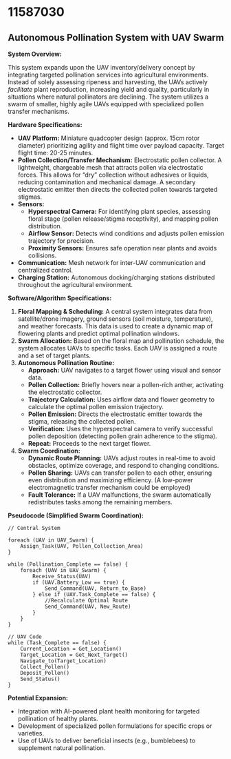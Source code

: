 # 11587030

## Autonomous Pollination System with UAV Swarm

**System Overview:**

This system expands upon the UAV inventory/delivery concept by integrating targeted pollination services into agricultural environments. Instead of solely assessing ripeness and harvesting, the UAVs actively *facilitate* plant reproduction, increasing yield and quality, particularly in situations where natural pollinators are declining. The system utilizes a swarm of smaller, highly agile UAVs equipped with specialized pollen transfer mechanisms.

**Hardware Specifications:**

*   **UAV Platform:** Miniature quadcopter design (approx. 15cm rotor diameter) prioritizing agility and flight time over payload capacity. Target flight time: 20-25 minutes.
*   **Pollen Collection/Transfer Mechanism:**  Electrostatic pollen collector. A lightweight, chargeable mesh that attracts pollen via electrostatic forces. This allows for “dry” collection without adhesives or liquids, reducing contamination and mechanical damage. A secondary electrostatic emitter then directs the collected pollen towards targeted stigmas.
*   **Sensors:**
    *   **Hyperspectral Camera:** For identifying plant species, assessing floral stage (pollen release/stigma receptivity), and mapping pollen distribution.
    *   **Airflow Sensor:** Detects wind conditions and adjusts pollen emission trajectory for precision.
    *   **Proximity Sensors:** Ensures safe operation near plants and avoids collisions.
*   **Communication:** Mesh network for inter-UAV communication and centralized control.
*   **Charging Station:** Autonomous docking/charging stations distributed throughout the agricultural environment.

**Software/Algorithm Specifications:**

1.  **Floral Mapping & Scheduling:** A central system integrates data from satellite/drone imagery, ground sensors (soil moisture, temperature), and weather forecasts. This data is used to create a dynamic map of flowering plants and predict optimal pollination windows.
2.  **Swarm Allocation:** Based on the floral map and pollination schedule, the system allocates UAVs to specific tasks. Each UAV is assigned a route and a set of target plants.
3.  **Autonomous Pollination Routine:**
    *   **Approach:** UAV navigates to a target flower using visual and sensor data.
    *   **Pollen Collection:** Briefly hovers near a pollen-rich anther, activating the electrostatic collector.
    *   **Trajectory Calculation:** Uses airflow data and flower geometry to calculate the optimal pollen emission trajectory.
    *   **Pollen Emission:**  Directs the electrostatic emitter towards the stigma, releasing the collected pollen.
    *   **Verification:** Uses the hyperspectral camera to verify successful pollen deposition (detecting pollen grain adherence to the stigma).
    *   **Repeat:** Proceeds to the next target flower.
4.  **Swarm Coordination:**
    *   **Dynamic Route Planning:**  UAVs adjust routes in real-time to avoid obstacles, optimize coverage, and respond to changing conditions.
    *   **Pollen Sharing:**  UAVs can transfer pollen to each other, ensuring even distribution and maximizing efficiency. (A low-power electromagnetic transfer mechanism could be employed)
    *   **Fault Tolerance:**  If a UAV malfunctions, the swarm automatically redistributes tasks among the remaining members.

**Pseudocode (Simplified Swarm Coordination):**

```
// Central System

foreach (UAV in UAV_Swarm) {
    Assign_Task(UAV, Pollen_Collection_Area)
}

while (Pollination_Complete == false) {
    foreach (UAV in UAV_Swarm) {
        Receive_Status(UAV)
        if (UAV.Battery_Low == true) {
            Send_Command(UAV, Return_to_Base)
        } else if (UAV.Task_Complete == false) {
            //Recalculate Optimal Route
            Send_Command(UAV, New_Route)
        }
    }
}

// UAV Code
while (Task_Complete == false) {
    Current_Location = Get_Location()
    Target_Location = Get_Next_Target()
    Navigate_to(Target_Location)
    Collect_Pollen()
    Deposit_Pollen()
    Send_Status()
}

```

**Potential Expansion:**

*   Integration with AI-powered plant health monitoring for targeted pollination of healthy plants.
*   Development of specialized pollen formulations for specific crops or varieties.
*   Use of UAVs to deliver beneficial insects (e.g., bumblebees) to supplement natural pollination.